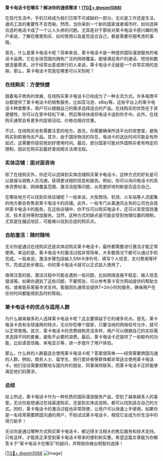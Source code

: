 **莱卡电话卡在哪买？解决你的通信需求！[[TG💪+ @esim1088](https://t.me/s/esim1088)]**

在现代生活中，手机已经成为我们日常不可或缺的一部分。无论是工作还是生活，通讯工具的重要性不言而喻。然而，当你来到一个新的国家或者城市时，如何选择合适的电话卡成了一个让人头疼的问题。尤其是对于那些对莱卡电话卡感兴趣的用户来说，了解在哪里购买、如何使用以及是否适合自己，都是需要仔细考虑的事情。

首先，什么是莱卡电话卡呢？简单来说，莱卡电话卡是一种提供国际漫游服务的电话卡品牌。它在全球范围内拥有广泛的网络覆盖，能够满足用户的通话、短信和数据流量需求。对于经常出差或旅行的人来说，莱卡电话卡无疑是一个非常实用的选择。那么，莱卡电话卡究竟在哪里可以买到呢？

### 在线购买：方便快捷

随着电子商务的发展，在线购买莱卡电话卡已经成为了一种主流方式。许多电商平台都提供了莱卡电话卡的销售服务，比如亚马逊、eBay等。这些平台上的莱卡电话卡种类繁多，用户可以根据自己的需求选择适合的产品。在线购买的优势在于其便捷性，你可以在家中轻松下单，然后等待快递将电话卡送到你手中。此外，在线购买通常会有更多的促销活动，价格也相对优惠。

不过，在线购买也有需要注意的地方。首先，你需要确保所选平台的信誉度，避免购买到假冒伪劣产品。其次，由于国际物流的存在，电话卡的送达时间可能会有所延迟，这需要你提前规划好使用时间。最后，部分国家可能对外国购买者有特定的限制，因此在购买前最好查阅相关法律法规。

### 实体店铺：面对面咨询

除了在线购买外，你还可以选择到实体店铺购买莱卡电话卡。这种方式的好处是可以直接与销售人员沟通，获得更详细的信息和服务。例如，你可以询问电话卡的具体资费标准、网络覆盖范围、激活流程等问题，从而更好地判断是否适合自己。

在哪些地方可以找到实体店铺呢？一般来说，大型商场、机场、火车站等人流密集的地方都会有售卖莱卡电话卡的店铺。此外，一些专门从事通讯业务的公司也会提供莱卡电话卡的服务。在这些店铺中，你不仅可以购买电话卡，还可以享受现场激活、技术支持等附加服务。当然，这种方式的缺点是可能会受到地理位置的限制，尤其是在偏远地区，可能难以找到合适的购买点。

### 自助激活：随时随地

无论你是通过在线购买还是实体店购买莱卡电话卡，最终都需要进行激活才能正常使用。幸运的是，莱卡电话卡的激活过程非常简单，大多数情况下都可以通过手机完成。一般来说，激活步骤包括输入SIM卡序列号、填写个人信息、支付费用等环节。完成这些步骤后，你的莱卡电话卡就可以正式投入使用了。

值得注意的是，激活过程中可能会遇到一些问题，比如网络连接不稳定、输入信息错误等。如果你遇到了这些问题，不要慌张，可以参考莱卡官方网站提供的帮助文档，或者联系客服寻求支持。客服团队通常会提供7×24小时的服务，确保用户在任何时间都能得到及时的帮助。

### 莱卡电话卡的优点与适用人群

为什么越来越多的人选择莱卡电话卡呢？这主要得益于它的诸多优点。首先，莱卡电话卡具有全球通用的特点，无论你在哪个国家，只要当地的网络信号允许，就可以正常使用。其次，莱卡电话卡的资费结构灵活多样，用户可以根据自己的实际需求选择不同的套餐，避免不必要的浪费。最后，莱卡电话卡还提供了一些额外的功能，比如语音信箱、来电显示等，进一步提升了用户体验。

那么，什么样的人群最适合使用莱卡电话卡呢？答案很简单——经常需要跨国沟通的人群。例如，商务人士、留学生、旅行爱好者等群体都非常适合使用莱卡电话卡。他们往往需要频繁地与国内外的朋友、同事保持联系，而莱卡电话卡正好能够满足他们的需求。

### 总结

综上所述，莱卡电话卡作为一种优质的国际漫游服务产品，受到了越来越多人的喜爱。无论你是想通过在线渠道购买，还是到实体店选购，都可以找到适合自己的方式。同时，莱卡电话卡的激活过程也非常简便，让用户可以快速上手使用。如果你是一名经常需要跨国沟通的用户，不妨试试莱卡电话卡，相信它会成为你生活中的得力助手！

无论你是通过哪种方式购买莱卡电话卡，都记得关注相关的售后服务和技术支持。只有这样，才能真正享受到莱卡电话卡带来的便利和实惠。希望这篇文章能为你解答关于“莱卡电话卡在哪买”的疑问，并帮助你做出明智的选择！

[[TG💪+ @esim1088](https://t.me/s/esim1088) ![Image](https://i.postimg.cc/4NQfJmqS/Snipaste-2025-05-13-00-14-12.png)]